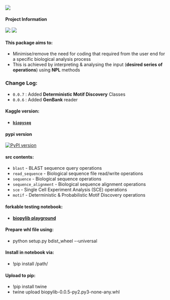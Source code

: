 ![](https://i.imgur.com/x1chlWl.png)

#### **Project Information**
![](https://camo.githubusercontent.com/d38e6cc39779250a2835bf8ed3a72d10dbe3b05fa6527baa3f6f1e8e8bd056bf/68747470733a2f2f696d672e736869656c64732e696f2f62616467652f436f64652d507974686f6e2d696e666f726d6174696f6e616c3f7374796c653d666c6174266c6f676f3d707974686f6e266c6f676f436f6c6f723d776869746526636f6c6f723d326262633861) ![](https://badgen.net/badge/status/WIP/orange) 

#### **This package aims to:**
- Minimise/remove the need for coding that required from the user end for a specific biological analysis process
- This is achieved by interpreting & analysing the input (**desired series of operations**) using **NPL** methods

### Change Log:
- <code>0.0.7</code> : Added **Deterministic Motif Discovery** Classes
- <code>0.0.6</code> : Added **GenBank** reader

#### Kaggle version: 
- **<code>[biopyseq](https://www.kaggle.com/datasets/shtrausslearning/biopylib)</code>**

#### pypi version
[![PyPI version](https://badge.fury.io/py/biopylib.svg)](https://badge.fury.io/py/biopylib)

#### **src** contents:
- <code>blast</code> - BLAST sequence query operations
- <code>read_sequence</code> - Biological sequence file read/write operations
- <code>sequence</code> - Biological sequence operations
- <code>sequence_alignment</code> - Biological sequence alignment operations
- <code>sce</code> - Single Cell Experiment Analysis (SCE) operations
- <code>motif</code> - Deterministic & Probabilistic Motif Discovery operations

#### **forkable testing notebook:**
- **[biopylib playground](https://www.kaggle.com/code/shtrausslearning/biopylib-playground)**

#### **Prepare whl file using:**

- python setup.py bdist_wheel --universal

#### **Install in notebook via:**

- !pip install /path/

#### **Upload to pip:**

- !pip install twine
- twine upload biopylib-0.0.5-py2.py3-none-any.whl
